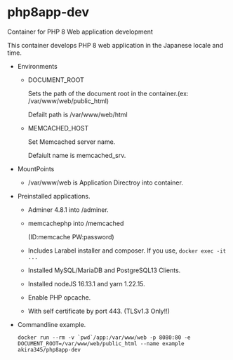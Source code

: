 # php8app-dev

Container for PHP 8 Web application development

This container develops PHP 8 web application in the Japanese locale and time.

- Environments

  - DOCUMENT_ROOT

    Sets the path of the document root in the container.(ex: /var/www/web/public_html)

    Defailt path is /var/www/web/html

  - MEMCACHED_HOST

    Set Memcached server name.

    Defaiult name is memcached_srv.

- MountPoints

  - /var/www/web is Application Directroy into container.

- Preinstalled applications.

  - Adminer 4.8.1 into /adminer.
  - memcachephp into /memcached

    (ID:memcache PW:password)

  - Includes Larabel installer and composer. If you use, `docker exec -it ...`
  - Installed MySQL/MariaDB and PostgreSQL13 Clients.
  - Installed nodeJS 16.13.1 and yarn 1.22.15.
  - Enable PHP opcache.
  - With self certificate by port 443. (TLSv1.3 Only!!)

- Commandline example.

  ```
  docker run --rm -v `pwd`/app:/var/www/web -p 8080:80 -e DOCUMENT_ROOT=/var/www/web/public_html --name example akira345/php8app-dev
  ```
